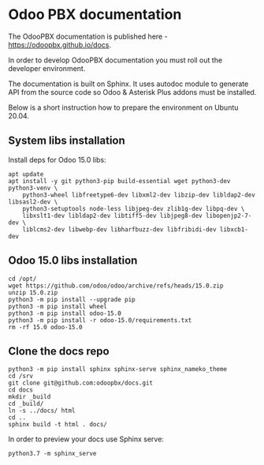 # Odoo PBX documentation
The OdooPBX documentation is published here - https://odoopbx.github.io/docs.

In order to develop OdooPBX documentation you must roll out the developer environment.

The documentation is built on Sphinx. It uses autodoc module to generate API from the source code so Odoo & Asterisk Plus addons must be installed. 

Below is a short instruction how to prepare the environment on Ubuntu 20.04.

## System libs installation
Install deps for Odoo 15.0 libs:
```
apt update
apt install -y git python3-pip build-essential wget python3-dev python3-venv \
    python3-wheel libfreetype6-dev libxml2-dev libzip-dev libldap2-dev libsasl2-dev \
    python3-setuptools node-less libjpeg-dev zlib1g-dev libpq-dev \
    libxslt1-dev libldap2-dev libtiff5-dev libjpeg8-dev libopenjp2-7-dev \
    liblcms2-dev libwebp-dev libharfbuzz-dev libfribidi-dev libxcb1-dev
```

## Odoo 15.0 libs installation
```
cd /opt/
wget https://github.com/odoo/odoo/archive/refs/heads/15.0.zip
unzip 15.0.zip
python3 -m pip install --upgrade pip
python3 -m pip install wheel
python3 -m pip install odoo-15.0
python3 -m pip install -r odoo-15.0/requirements.txt
rm -rf 15.0 odoo-15.0
```
## Clone the docs repo
```
python3 -m pip install sphinx sphinx-serve sphinx_nameko_theme
cd /srv
git clone git@github.com:odoopbx/docs.git
cd docs
mkdir _build
cd _build/
ln -s ../docs/ html
cd .. 
sphinx build -t html . docs/
```
In order to preview your docs use Sphinx serve:
```
python3.7 -m sphinx_serve
```
